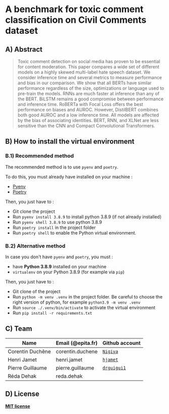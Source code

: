 # A benchmark for toxic comment classification on Civil Comments dataset

## A) Abstract
> Toxic comment detection on social media has proven to be essential for content moderation. This paper compares a wide set of different models on a highly skewed multi-label hate speech dataset. We consider inference time and several metrics to measure performance and bias in our comparison. We show that all BERTs have similar performance regardless of the size, optimizations or language used to pre-train the models. RNNs are much faster at inference than any of the BERT. BiLSTM remains a good compromise between performance and inference time. RoBERTa with Focal Loss offers the best performance on biases and AUROC. However, DistilBERT combines both good AUROC and a low inference time. All models are affected by the bias of associating identities. BERT, RNN, and XLNet are less sensitive than the CNN and Compact Convolutional Transformers.

## B) How to install the virtual environment
### B.1) Recommended method
The recommended method is to use `pyenv` and `poetry`.

To do this, you must already have installed on your machine :
* [Pyenv](https://github.com/pyenv/pyenv)
* [Poetry](https://python-poetry.org/)

Then, you just have to :
* Git clone the project
* Run `pyenv install 3.8.9` to install python 3.8.9 (if not already installed)
* Run `pyenv shell 3.8.9` to use python 3.8.9
* Run `poetry install` in the project folder
* Run `poetry shell` to enable the Python virtual environment.

### B.2) Alternative method
In case you don't have `pyenv` and `poetry`, you must :
* have **Python 3.8.9** installed on your machine
* `virtualenv` on your Python 3.8.9 (for example via `pip`)

Then, you just have to :
* Git clone of the project
* Run `python -m venv .venv` in the project folder. Be careful to choose the right version of python, for example `python3.9 -m venv .venv`
* Run `source ./.venv/bin/activate` to activate the virtual environment
* Run `pip install -r requirements.txt`

## C) Team

| Name             | Email (@epita.fr)         | Github account |
| ---------------- | ------------------------- | -------------- |
| Corentin Duchêne | corentin.duchene          | [`Nigiva`](https://github.com/Nigiva) |
| Henri Jamet      | henri.jamet               | [`hjamet`](https://github.com/hjamet) |
| Pierre Guillaume | pierre.guillaume          | [`drguigui1`](https://github.com/drguigui1) |
| Réda Dehak       | reda.dehak                |                |


## D) License

[**MIT license**](opensource.org/licenses/mit-license.php)
